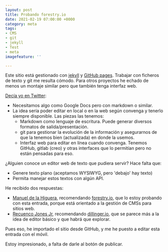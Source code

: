 ```yaml
---
layout: post
title: Probando forestry.io
date: 2021-02-19 07:00:00 +0000
category: meta
tags:
- CMS
- git
- jekyll
- Test
- meta
imagefeature: ''

---
```

Este sitio está gestionado con [jekyll](Jekyll) y [GitHub pages](https://pages.github.com/ "GitHub pages"). Trabajar con ficheros de texto y git me resulta cómodo. Para otros proyectos he echado de menos un montaje similar pero que también tenga interfaz web.

[Decía yo en Twitter](https://twitter.com/fernand0/status/1362628583076859907 "Hilo sobre el tema"):

* Necesitamos algo como Google Docs pero con markdown o similar.
* La idea sería poder editar en local o en la web según convenga y tenerlo siempre disponible. Las piezas las tenemos:
  * Markdown como lenguaje de escritura. Puede generar diversos formatos de salida/presentación.
  * git para gestionar la evolución de la información y asegurarnos de que la tenemos bien (actualizada) en donde la usemos.
  * Interfaz web para editar en línea cuando convenga. Tenemos GitHub, gitlab (creo) y otras interfaces que lo permitían pero no están pensadas para eso.

¿Alguien conoce un editor web de texto que pudiera servir? Hace falta que:

* Genere texto plano (aceptamos WYSIWYG, pero 'debajo' hay texto)
* Permita manejar estos textos con algún API.

He recibido dos respuestas:

* [Manuel de la Higuera](https://twitter.com/_mhiguera/status/1362639198436622338 "Tuit"), recomendando [forestry.io](https://forestry.io/ "Forestry"), que lo estoy probando con esta entrada, porque está orientado a la gestión de CMSs para sitios web.
* [Recuenco Jones Jr](https://twitter.com/RecuencoJones/status/1362651163561238531 "Tuit"), recomendando [dillinger.io](https://dillinger.io/ "Dillinger.io"), que se parece más a la idea de editor básico y que habrá que explorar.

Pues eso, he importado el sitio desde GitHub, y me he puesto a editar esta entrada con el móvil.

Estoy impresionado, a falta de darle al botón de publicar.